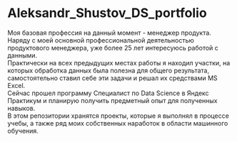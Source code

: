 # Aleksandr_Shustov_DS_portfolio
Моя базовая профессия на данный момент - менеджер продукта.\
Наряду с моей основной профессиональной деятельностью продуктового менеджера, уже более 25 лет интересуюсь работой с данными.\
Практически на всех предыдущих местах работы я находил участки, на которых обработка данных была полезна для общего результата, самостоятельно ставил себе эти задачи и решал их средствами MS Excel.\
Сейчас прошел программу Специалист по Data Science в Яндекс Практикум и планирую получить предметный опыт для полученных навыков.\
В этом репозитории хранятся проекты, которые я выполнял в процессе учебы, а также ряд моих собственных наработок в области машинного обучения.
